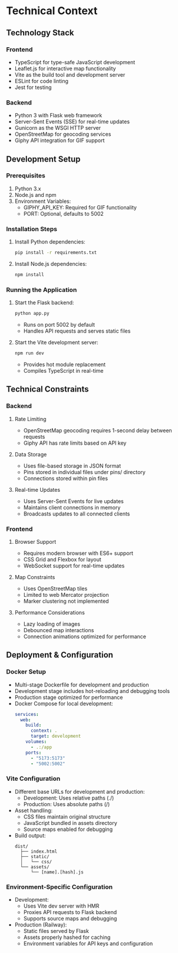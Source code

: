 # Technical Context

## Technology Stack

### Frontend
- TypeScript for type-safe JavaScript development
- Leaflet.js for interactive map functionality
- Vite as the build tool and development server
- ESLint for code linting
- Jest for testing

### Backend
- Python 3 with Flask web framework
- Server-Sent Events (SSE) for real-time updates
- Gunicorn as the WSGI HTTP server
- OpenStreetMap for geocoding services
- Giphy API integration for GIF support

## Development Setup

### Prerequisites
1. Python 3.x
2. Node.js and npm
3. Environment Variables:
   - GIPHY_API_KEY: Required for GIF functionality
   - PORT: Optional, defaults to 5002

### Installation Steps
1. Install Python dependencies:
   ```bash
   pip install -r requirements.txt
   ```

2. Install Node.js dependencies:
   ```bash
   npm install
   ```

### Running the Application
1. Start the Flask backend:
   ```bash
   python app.py
   ```
   - Runs on port 5002 by default
   - Handles API requests and serves static files

2. Start the Vite development server:
   ```bash
   npm run dev
   ```
   - Provides hot module replacement
   - Compiles TypeScript in real-time

## Technical Constraints

### Backend
1. Rate Limiting
   - OpenStreetMap geocoding requires 1-second delay between requests
   - Giphy API has rate limits based on API key

2. Data Storage
   - Uses file-based storage in JSON format
   - Pins stored in individual files under pins/ directory
   - Connections stored within pin files

3. Real-time Updates
   - Uses Server-Sent Events for live updates
   - Maintains client connections in memory
   - Broadcasts updates to all connected clients

### Frontend
1. Browser Support
   - Requires modern browser with ES6+ support
   - CSS Grid and Flexbox for layout
   - WebSocket support for real-time updates

2. Map Constraints
   - Uses OpenStreetMap tiles
   - Limited to web Mercator projection
   - Marker clustering not implemented

3. Performance Considerations
   - Lazy loading of images
   - Debounced map interactions
   - Connection animations optimized for performance

## Deployment & Configuration

### Docker Setup
- Multi-stage Dockerfile for development and production
- Development stage includes hot-reloading and debugging tools
- Production stage optimized for performance
- Docker Compose for local development:
  ```yaml
  services:
    web:
      build:
        context: .
        target: development
      volumes:
        - .:/app
      ports:
        - "5173:5173"
        - "5002:5002"
  ```

### Vite Configuration
- Different base URLs for development and production:
  - Development: Uses relative paths (./)
  - Production: Uses absolute paths (/)
- Asset handling:
  - CSS files maintain original structure
  - JavaScript bundled in assets directory
  - Source maps enabled for debugging
- Build output:
  ```
  dist/
    ├── index.html
    ├── static/
    │   └── css/
    └── assets/
        └── [name].[hash].js
  ```

### Environment-Specific Configuration
- Development:
  - Uses Vite dev server with HMR
  - Proxies API requests to Flask backend
  - Supports source maps and debugging
- Production (Railway):
  - Static files served by Flask
  - Assets properly hashed for caching
  - Environment variables for API keys and configuration
